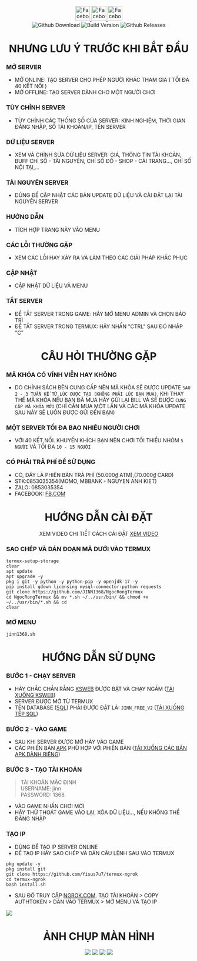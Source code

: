 <span>

  <div align="center">

  <a href="https://www.facebook.com/ki3tngu">
    <img alt="Facebook" src="https://img.shields.io/badge/Facebook-1877F2?&logo=facebook&logoColor=white" style="height:40px;"/>
  </a>
   </a>
   <a href="https://github.com/JINN1368">
    <img alt="Facebook" src="https://img.shields.io/badge/Github-333333?&logo=github&logoColor=white" style="height:40px;"/>
  </a>
   <a href="https://www.youtube.com/channel/UCLmZUmjdiwKxMEcYdgJ6Rww?sub_confirmation=1">
    <img alt="Facebook" src="https://img.shields.io/badge/Youtube-fc036f?&logo=youtube&logoColor=white" style="height:40px;"/>
  </a>
  <br/>
  <img alt="Github Download" src="https://img.shields.io/github/downloads/JINN1368/NgocRongTermux/total.svg?style=for-the-badge&color="green" />
  <img alt="Build Version" src="https://img.shields.io/badge/NRO VERSION-1.0.0-pink?style=for-the-badge"/>
  <img alt="Github Releases" src="https://img.shields.io/github/release/JINN1368/NgocRongTermux.svg?style=for-the-badge"/>
  <br/>


  
  </div>
<div align="center">
  
# NHƯNG LƯU Ý TRƯỚC KHI BẮT ĐẦU
</div>

### MỞ SERVER

- MỞ ONLINE: TẠO SERVER CHO PHÉP NGƯỜI KHÁC THAM GIA ( TỐI ĐA 40 KẾT NỐI )
- MỞ OFFLINE: TẠO SERVER DÀNH CHO MỘT NGƯỜI CHƠI
### TÙY CHỈNH SERVER
- TÙY CHỈNH CÁC THỐNG SỐ CỦA SERVER: KINH NGHIỆM, THỜI GIAN ĐĂNG NHẬP, SỐ TÀI KHOẢN/IP, TÊN SERVER
### DỮ LIỆU SERVER
- XEM VÀ CHỈNH SỬA DỮ LIỆU SERVER: GIÁ, THÔNG TIN TÀI KHOẢN, BUFF CHỈ SỐ - TÀI NGUYÊN, CHỈ SỐ ĐỒ - SHOP - CẢI TRANG..., CHỈ SỐ NỘI TẠI,...
### TÀI NGUYÊN SERVER
- DÙNG ĐỂ CẬP NHẬT CÁC BẢN UPDATE DỮ LIỆU VÀ CÀI ĐẶT LẠI TÀI NGUYÊN SERVER
### HƯỚNG DẪN
- TÍCH HỢP TRANG NÀY VÀO MENU
### CÁC LỖI THƯỜNG GẶP
- XEM CÁC LỖI HAY XẢY RA VÀ LÀM THEO CÁC GIẢI PHÁP KHẮC PHỤC
### CẬP NHẬT
- CẬP NHẬT DỮ LIỆU VÀ MENU
### TẮT SERVER
- ĐỂ TẮT SERVER TRONG GAME: HÃY MỞ MENU ADMIN VÀ CHỌN BẢO TRÌ
- ĐỂ TẮT SERVER TRONG TERMUX: HÃY NHẤN "CTRL" SAU ĐÓ NHẬP "C"
<div align="center">
  
# CÂU HỎI THƯỜNG GẶP
</div>

### MÃ KHÓA CÓ VĨNH VIỄN HAY KHÔNG
- DO CHÍNH SÁCH BÊN CUNG CẤP NÊN MÃ KHÓA SẼ ĐƯỢC UPDATE `SAU 2 - 3 TUẦN KỂ TỪ LÚC ĐƯỢC TẠO (KHÔNG PHẢI LÚC BẠN MUA)`, KHI THAY THẾ MÃ KHÓA NẾU BẠN ĐÃ MUA HÃY GỬI LẠI BILL VÀ SẼ ĐƯỢC `CUNG CẤP MÃ KHÓA MỚI` (CHỈ CẦN MUA MỘT LẦN VÀ CÁC MÃ KHÓA UPDATE SAU NÀY SẼ LUÔN ĐƯỢC GỬI ĐẾN BẠN)
### MỘT SERVER TỐI ĐA BAO NHIÊU NGƯỜI CHƠI
- VỚI 40 KẾT NỐI. KHUYẾN KHÍCH BẠN NÊN CHƠI TỐI THIỂU NHÓM `5 NGƯỜI` VÀ TỐI ĐA `10 - 15 NGƯỜI`
### CÓ PHẢI TRẢ PHÍ ĐỂ SỬ DỤNG
- CÓ, ĐÂY LÀ PHIÊN BẢN TRẢ PHÍ (50.000₫ ATM),(70.000₫ CARD)
- STK:0853035354(MOMO, MBBANK - NGUYEN ANH KIET)
- ZALO: 0853035354
- FACEBOOK: [FB.COM](fb.com/K3tNgu)
<div align="center">
  
# HƯỚNG DẪN CÀI ĐẶT
XEM VIDEO CHI TIẾT CÁCH CÀI ĐẶT [XEM VIDEO]()

</div>

### SAO CHÉP VÀ DÁN ĐOẠN MÃ DƯỚI VÀO TERMUX
```
termux-setup-storage
clear
apt update
apt upgrade -y
pkg i git -y python -y python-pip -y openjdk-17 -y  
pip install gdown licensing mysql-connector-python requests
git clone https://github.com/JINN1368/NgocRongTermux
cd NgocRongTermux && mv *.sh ~/../usr/bin/ && chmod +x ~/../usr/bin/*.sh && cd
clear
```
### MỞ MENU
```
jinn1368.sh
```
<div align="center">

  # HƯỚNG DẪN SỬ DỤNG
</div>

### BƯỚC 1 - CHẠY SERVER
- HÃY CHẮC CHẮN RẰNG [KSWEB]() ĐƯỢC BẬT VÀ CHẠY NGẦM ([TẢI XUỐNG KSWEB]())
- SERVER ĐƯỢC MỞ TỪ TERMUX
- TÊN DATABASE ([SQL]()) PHẢI ĐƯỢC ĐẶT LÀ: `JINN_FREE_V2` ([TẢI XUỐNG TỆP SQL]())
### BƯỚC 2 - VÀO GAME
- SAU KHI SERVER ĐƯỢC MỞ HÃY VÀO GAME
- CÁC PHIÊN BẢN [APK](https://github.com/JINN1368/NgocRongTermux/releases) PHÙ HỢP VỚI PHIÊN BẢN ([TẢI XUỐNG CÁC BẢN APK DÀNH RIÊNG](https://github.com/JINN1368/NgocRongTermux/releases))
### BƯỚC 3 - TẠO TÀI KHOẢN
> TÀI KHOẢN MẶC ĐỊNH<br/>
> USERNAME: jinn<br/>
> PASSWORD: 1368
- VÀO GAME NHẤN CHƠI MỚI
- HÃY THỬ THOÁT GAME VÀO LẠI, XÓA DỮ LIỆU..., NẾU KHÔNG THỂ ĐĂNG NHẬP
### TẠO IP
- DÙNG ĐỂ TẠO IP SERVER ONLINE
- ĐỂ TẠO IP HÃY SAO CHÉP VÀ DÁN CÂU LỆNH SAU VÀO TERMUX
```
pkg update -y
pkg install git
git clone https://github.com/Yisus7u7/termux-ngrok
cd termux-ngrok
bash install.sh
```
- SAU ĐÓ TRUY CẬP [NGROK.COM](ngrok.com). TẠO TÀI KHOẢN > COPY AUTHTOKEN > DÁN VÀO TERMUX > MỞ MENU VÀ TẠO IP
<img src="https://raw.githubusercontent.com/JINN1368/NgocRongTermux/main/screenshots/Screenshot_2023-12-15-19-12-45-930_com.android.chrome.png"/>
<div align="center">

# ẢNH CHỤP MÀN HÌNH
<img src="https://raw.githubusercontent.com/JINN1368/NgocRongTermux/main/screenshots/ingame.jpg"/>
<img src="https://raw.githubusercontent.com/JINN1368/NgocRongTermux/main/screenshots/menu1.jpg"/>
<img src="https://raw.githubusercontent.com/JINN1368/NgocRongTermux/main/screenshots/menu2.jpg"/>
<img src="https://raw.githubusercontent.com/JINN1368/NgocRongTermux/main/screenshots/menu3.jpg"/>
</div>
</span>
